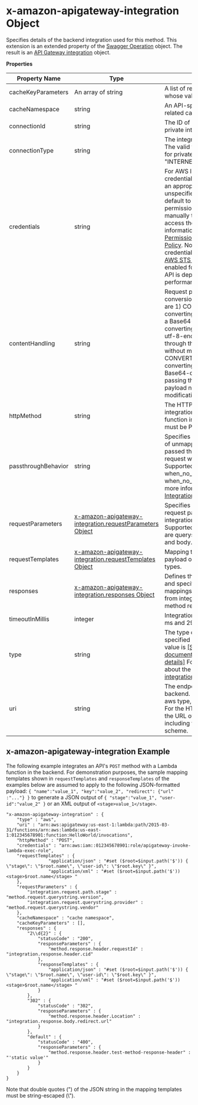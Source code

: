 # x\-amazon\-apigateway\-integration Object<a name="api-gateway-swagger-extensions-integration"></a>

 Specifies details of the backend integration used for this method\. This extension is an extended property of the [Swagger Operation](https://github.com/swagger-api/swagger-spec/blob/master/versions/2.0.md#operationObject) object\. The result is an [API Gateway integration](http://docs.aws.amazon.com/apigateway/api-reference/resource/integration/) object\. 


**Properties**  

| Property Name | Type | Description | 
| --- | --- | --- | 
| cacheKeyParameters | An array of string | A list of request parameters whose values are to be cached\. | 
| cacheNamespace | string | An API\-specific tag group of related cached parameters\. | 
| connectionId | string | The ID of a [VpcLink](http://docs.aws.amazon.com/apigateway/api-reference/resource/vpc-link/) for the private integration\. | 
| connectionType | string | The integration connection type\. The valid value is "VPC\_LINK" for private integration or "INTERNET", otherwise\. | 
| credentials | string |  For AWS IAM role\-based credentials, specify the ARN of an appropriate IAM role\. If unspecified, credentials will default to resource\-based permissions that must be added manually to allow the API to access the resource\. For more information, see [Granting Permissions Using a Resource Policy](http://docs.aws.amazon.com/lambda/latest/dg/intro-permission-model.html#intro-permission-model-access-policy)\. Note: when using IAM credentials, please ensure that [AWS STS regional endpoints](http://docs.aws.amazon.com/IAM/latest/UserGuide/id_credentials_temp_enable-regions.html) are enabled for the region where this API is deployed for best performance\.   | 
| contentHandling | string | Request payload encoding conversion types\. Valid values are 1\) CONVERT\_TO\_TEXT, for converting a binary payload into a Base64\-encoded string or converting a text payload into a utf\-8\-encoded string or passing through the text payload natively without modification, and 2\) CONVERT\_TO\_BINARY, for converting a text payload into Base64\-decoded blob or passing through a binary payload natively without modification\. | 
| httpMethod | string |  The HTTP method used in the integration request\. For Lambda function invocations, the value must be POST\.  | 
| passthroughBehavior | string |  Specifies how a request payload of unmapped content type is passed through the integration request without modification\. Supported values are when\_no\_templates, when\_no\_match, and never\. For more information, see [Integration\.passthroughBehavior](http://docs.aws.amazon.com/apigateway/api-reference/resource/integration/#passthroughBehavior)\. | 
| requestParameters | [x\-amazon\-apigateway\-integration\.requestParameters Object](api-gateway-swagger-extensions-integration-requestParameters.md) | Specifies mappings from method request parameters to integration request parameters\. Supported request parameters are querystring, path, header, and body\. | 
| requestTemplates | [x\-amazon\-apigateway\-integration\.requestTemplates Object](api-gateway-swagger-extensions-integration-requestTemplates.md) | Mapping templates for a request payload of specified MIME types\. | 
| responses | [x\-amazon\-apigateway\-integration\.responses Object](api-gateway-swagger-extensions-integration-responses.md) | Defines the method's responses and specifies desired parameter mappings or payload mappings from integration responses to method responses\.  | 
| timeoutInMillis | integer | Integration timeouts between 50 ms and 29,000 ms\. | 
| type | string |  The type of integration with the specified backend\. The valid value is  [\[See the AWS documentation website for more details\]](http://docs.aws.amazon.com/apigateway/latest/developerguide/api-gateway-swagger-extensions-integration.html) For more information about the integration types, see [integration:type](http://docs.aws.amazon.com/apigateway/api-reference/resource/integration/#type)\.  | 
| uri | string | The endpoint URI of the backend\. For integrations of the aws type, this is an ARN value\. For the HTTP integration, this is the URL of the HTTP endpoint including the https or http scheme\. | 

## x\-amazon\-apigateway\-integration Example<a name="api-gateway-swagger-extensions-integration-example"></a>

 The following example integrates an API's `POST` method with a Lambda function in the backend\. For demonstration purposes, the sample mapping templates shown in `requestTemplates` and `responseTemplates` of the examples below are assumed to apply to the following JSON\-formatted payload: `{ "name":"value_1", "key":"value_2", "redirect": {"url" :"..."} }` to generate a JSON output of `{ "stage":"value_1", "user-id":"value_2" }` or an XML output of `<stage>value_1</stage>`\. 

```
"x-amazon-apigateway-integration" : {
    "type" : "aws",
    "uri" : "arn:aws:apigateway:us-east-1:lambda:path/2015-03-31/functions/arn:aws:lambda:us-east-1:012345678901:function:HelloWorld/invocations",
    "httpMethod" : "POST",
    "credentials" : "arn:aws:iam::012345678901:role/apigateway-invoke-lambda-exec-role",
    "requestTemplates" : {
                "application/json" : "#set ($root=$input.path('$')) { \"stage\": \"$root.name\", \"user-id\": \"$root.key\" }",
                "application/xml" : "#set ($root=$input.path('$')) <stage>$root.name</stage> "
    },
    "requestParameters" : {
        "integration.request.path.stage" : "method.request.querystring.version",
        "integration.request.querystring.provider" : "method.request.querystring.vendor"
    },
    "cacheNamespace" : "cache namespace",
    "cacheKeyParameters" : [],
    "responses" : {
        "2\\d{2}" : {
            "statusCode" : "200",
            "responseParameters" : {
                "method.response.header.requestId" : "integration.response.header.cid"
            },
            "responseTemplates" : {
                "application/json" : "#set ($root=$input.path('$')) { \"stage\": \"$root.name\", \"user-id\": \"$root.key\" }",
                "application/xml" : "#set ($root=$input.path('$')) <stage>$root.name</stage> "
            }
        },
        "302" : {
            "statusCode" : "302",
            "responseParameters" : {
                "method.response.header.Location" : "integration.response.body.redirect.url"
            }
        },
        "default" : {
            "statusCode" : "400",
            "responseParameters" : {
                "method.response.header.test-method-response-header" : "'static value'"
            }
        }
    }
}
```

Note that double quotes \("\) of the JSON string in the mapping templates must be string\-escaped \(\\"\)\. 